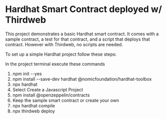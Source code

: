 # Hardhat Smart Contract deployed w/ Thirdweb

This project demonstrates a basic Hardhat smart contract. It comes with a sample contract, a test for that contract, and a script that deploys that contract. However with Thirdweb, no scripts are needed.

To set up a simple Hardhat project follow these steps:

In the project terminal execute these commands

1. npm init --yes
2. npm install --save-dev hardhat @nomicfoundation/hardhat-toolbox
3. npx hardhat
4. Select Create a Javascript Project
5. npm install @openzeppelin/contracts
6. Keep the sample smart contract or create your own
7. npx hardhat compile
8. npx thirdweb deploy
